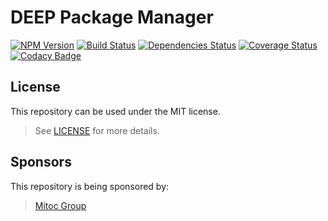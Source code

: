 DEEP Package Manager
====================

[![NPM Version](https://img.shields.io/npm/v/deep-package-manager.svg)](https://npmjs.org/package/deep-package-manager)
[![Build Status](https://travis-ci.org/MitocGroup/deep-package-manager.svg)](https://travis-ci.org/MitocGroup/deep-package-manager)
[![Dependencies Status](https://david-dm.org/MitocGroup/deep-package-manager.svg)](https://david-dm.org/MitocGroup/deep-package-manager)
[![Coverage Status](https://coveralls.io/repos/MitocGroup/deep-package-manager/badge.svg)](https://coveralls.io/r/MitocGroup/deep-package-manager)
[![Codacy Badge](https://api.codacy.com/project/badge/46841776f9044f018f0a71b3e114299d)](https://www.codacy.com/app/MitocGroup/deep-package-manager/dashboard)

## License

This repository can be used under the MIT license.
> See [LICENSE](LICENSE) for more details.

## Sponsors

This repository is being sponsored by:
> [Mitoc Group](http://www.mitocgroup.com)
